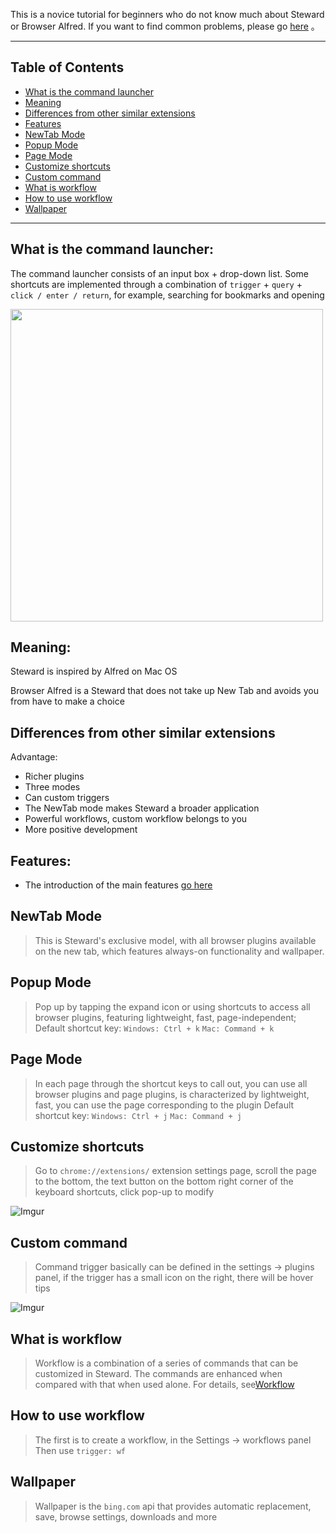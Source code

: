 This is a novice tutorial for beginners who do not know much about Steward or Browser Alfred. If you want to find common problems, please go [here](FAQ.md) 。

***

Table of Contents
---

- [What is the command launcher](#what-is-the-command-launcher)
- [Meaning](#meaning)
- [Differences from other similar extensions](#differences-from-other-similar-extensions)
- [Features](#Features)
- [NewTab Mode](#newtab-mode)
- [Popup Mode](#popup-mode)
- [Page Mode](#[age-mode)
- [Customize shortcuts](#customize-shortcuts)
- [Custom command](#custom-command)
- [What is workflow](#what-is-workflow)
- [How to use workflow](#how-to-use-workflow)
- [Wallpaper](#wallpaper)

***

What is the command launcher:
---
The command launcher consists of an input box + drop-down list. Some shortcuts are implemented through a combination of `trigger` + `query` + `click / enter / return`, for example, searching for bookmarks and opening

<img src="https://i.imgur.com/X0ws60x.png" width="500" />

Meaning:
---
Steward is inspired by Alfred on Mac OS

Browser Alfred is a Steward that does not take up New Tab and avoids you from have to make a choice

Differences from other similar extensions
---
Advantage:
- Richer plugins
- Three modes
- Can custom triggers
- The NewTab mode makes Steward a broader application
- Powerful workflows, custom workflow belongs to you
- More positive development

Features:
---
- The introduction of the main features [go here](features.md)

NewTab Mode
---
> This is Steward's exclusive model, with all browser plugins available on the new tab, which features always-on functionality and wallpaper.

Popup Mode
---
> Pop up by tapping the expand icon or using shortcuts to access all browser plugins, featuring lightweight, fast, page-independent;
> Default shortcut key: `Windows: Ctrl + k` `Mac: Command + k`     

Page Mode
---
> In each page through the shortcut keys to call out, you can use all browser plugins and page plugins, is characterized by lightweight, fast, you can use the page corresponding to the plugin
> Default shortcut key: `Windows: Ctrl + j` `Mac: Command + j`   

Customize shortcuts
---
> Go to `chrome://extensions/` extension settings page, scroll the page to the bottom, the text button on the bottom right corner of the keyboard shortcuts, click pop-up to modify

![Imgur](https://i.imgur.com/1PQfBNq.png)

Custom command
---
> Command trigger basically can be defined in the settings -> plugins panel, if the trigger has a small icon on the right, there will be hover tips

![Imgur](https://i.imgur.com/QWcFTip.png)

What is workflow
---
> Workflow is a combination of a series of commands that can be customized in Steward. The commands are enhanced when compared with that when used alone. For details, see[Workflow](Workflows.md)

How to use workflow
---
> The first is to create a workflow, in the Settings -> workflows panel
> Then use `trigger: wf`

Wallpaper
---
> Wallpaper is the `bing.com` api that provides automatic replacement, save, browse settings, downloads and more
